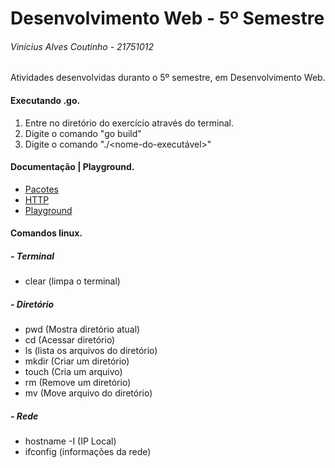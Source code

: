 # Desenvolvimento Web - 5º Semestre
###### Vinícius Alves Coutinho - 21751012

Atividades desenvolvidas duranto o 5º semestre, em Desenvolvimento Web.

#### Executando .go.

1. Entre no diretório do exercício através do terminal.
2. Digite o comando "go build"
3. Digite o comando "./<nome-do-executável>"

#### Documentação | Playground.
* [Pacotes](https://golang.org/pkg/)
* [HTTP](https://golang.org/pkg/net/http/)
* [Playground](https://play.golang.org/)

#### Comandos linux.

##### - Terminal
* clear (limpa o terminal)

##### - Diretório
* pwd (Mostra diretório atual)
* cd (Acessar diretório)
* ls (lista os arquivos do diretório)
* mkdir (Criar um diretório)
* touch (Cria um arquivo)
* rm (Remove um diretório)
* mv (Move arquivo do diretório)

##### - Rede
* hostname -I (IP Local)
* ifconfig (informações da rede)